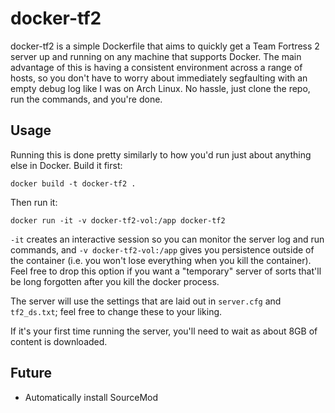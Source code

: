 # docker-tf2

docker-tf2 is a simple Dockerfile that aims to quickly get a Team Fortress 2
server up and running on any machine that supports Docker. The main advantage
of this is having a consistent environment across a range of hosts, so you
don't have to worry about immediately segfaulting with an empty debug log like
I was on Arch Linux. No hassle, just clone the repo, run the commands, and
you're done.

## Usage
Running this is done pretty similarly to how you'd run just about anything else
in Docker.
Build it first:
```
docker build -t docker-tf2 .
```
Then run it:
```
docker run -it -v docker-tf2-vol:/app docker-tf2
```
`-it` creates an interactive session so you can monitor the server log and
run commands, and `-v docker-tf2-vol:/app` gives you persistence outside of 
the container (i.e. you won't lose everything when you kill the container). Feel
free to drop this option if you want a "temporary" server of sorts that'll be
long forgotten after you kill the docker process.

The server will use the settings that are laid out in `server.cfg` and 
`tf2_ds.txt`; feel free to change these to your liking.

If it's your first time running the server, you'll need to wait as about 8GB 
of content is downloaded.

## Future
- Automatically install SourceMod

